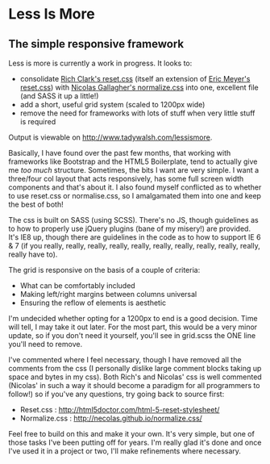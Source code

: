 Less Is More
==========

The simple responsive framework
----------

Less is more is currently a work in progress. It looks to:

 - consolidate [Rich Clark's reset.css](http://html5doctor.com/html-5-reset-stylesheet/) (itself an extension of [Eric Meyer's reset.css](http://meyerweb.com/eric/tools/css/reset/)) with [Nicolas Gallagher's normalize.css](https://github.com/necolas/normalize.css/) into one, excellent file (and SASS it up a little!)
 - add a short, useful grid system (scaled to 1200px wide)
 - remove the need for frameworks with lots of stuff when very little stuff is required

Output is viewable on http://www.tadywalsh.com/lessismore.

Basically, I have found over the past few months, that working with frameworks like Bootstrap and the HTML5 Boilerplate,
tend to actually give me *too much* structure. Sometimes, the bits I want are very simple. I want a three/four col layout
that acts responsively, has some full screen width components and that's about it. I also found myself conflicted as to 
whether to use reset.css or normalise.css, so I amalgamated them into one and keep the best of both!

The css is built on SASS (using SCSS). There's no JS, though guidelines as to how to properly use jQuery plugins (bane of
my misery!) are provided. It's IE8 up, though there are guidelines in the code as to how to support IE 6 & 7 (if you
really, really, really, really, really, really, really, really, really, really, really have to).

The grid is responsive on the basis of a couple of criteria:

 - What can be comfortably included
 - Making left/right margins between columns universal
 - Ensuring the reflow of elements is aesthetic

I'm undecided whether opting for a 1200px to end is a good decision. Time will tell, I may take it out later. For the
most part, this would be a very minor update, so if you don't need it yourself, you'll see in grid.scss the ONE line you'll
need to remove.

I've commented where I feel necessary, though I have removed all the comments from the css (I personally dislike large
comment blocks taking up space and bytes in my css). Both Rich's and Nicolas' css is well commented (Nicolas' in such a 
way it should become a paradigm for all programmers to follow!) so if you've any questions, try going back to source first:

 + Reset.css 		: http://html5doctor.com/html-5-reset-stylesheet/
 + Normalize.css 	: http://necolas.github.io/normalize.css/

Feel free to build on this and make it your own. It's very simple, but one of those tasks I've been putting off for years.
I'm really glad it's done and once I've used it in a project or two, I'll make refinements where necessary.
